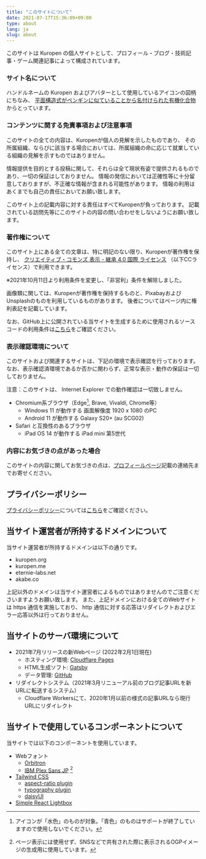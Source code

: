 ```yaml
---
title: "このサイトについて"
date: 2021-07-17T15:36:09+09:00
type: about
lang: ja
slug: about
---
```

このサイトは Kuropen の個人サイトとして、プロフィール・ブログ・技術記事・ゲーム関連記事によって構成されています。

### サイト名について
ハンドルネームの Kuropen およびアバターとして使用しているアイコンの図柄にちなみ、
[平面構造式がペンギンに似ていることから名付けられた有機化合物](https://ja.wikipedia.org/wiki/%E3%83%9A%E3%83%B3%E3%82%AE%E3%83%8E%E3%83%B3) からとっています。

### コンテンツに関する免責事項および注意事項
このサイトの全ての内容は、Kuropenが個人の見解を示したものであり、
その所属組織、ならびに該当する場合においては、所属組織の命に応じて就業している組織の見解を示すものではありません。

情報提供を目的とする投稿に関して、それらは全て現状有姿で提供されるものであり、一切の保証はしておりません。
情報の発信においては正確性等に十分留意しておりますが、不正確な情報が含まれる可能性があります。
情報の利用はあくまでも自己の責任においてお願い致します。

このサイト上の記載内容に対する責任はすべてKuropenが負っております。
記載されている訪問先等にこのサイトの内容の問い合わせをしないようにお願い致します。

### 著作権について
このサイト上にある全ての文章は、特に明記のない限り、Kuropenが著作権を保持し、
[クリエイティブ・コモンズ 表示 - 継承 4.0 国際 ライセンス](https://creativecommons.org/licenses/by-sa/4.0/)
（以下CCライセンス）で利用できます。

※2021年10月11日より利用条件を変更し、「非営利」条件を解除しました。

画像類に関しては、Kuropenが著作権を保持するものと、PixabayおよびUnsplashのものを利用しているものがあります。
後者についてはページ内に権利表記を記載しています。

なお、GitHub上に公開されている当サイトを生成するために使用されるソースコードの利用条件は[こちら](https://github.com/kuropen/penguinone/blob/main/README_ja.md)をご確認ください。

### 表示確認環境について
このサイトおよび関連するサイトは、下記の環境で表示確認を行っております。
なお、表示確認済環境であるか否かに関わらず、正常な表示・動作の保証は一切しておりません。

注意：このサイトは、 Internet Explorer での動作確認は一切致しません。

- Chromium系ブラウザ（Edge[^1], Brave, Vivaldi, Chrome等）
   - Windows 11 が動作する 画面解像度 1920 x 1080 のPC
   - Android 11 が動作する Galaxy S20+ (au SCG02)
- Safari と互換性のあるブラウザ
   - iPad OS 14 が動作する iPad mini 第5世代

[^1]: アイコンが「水色」のものが対象。「青色」のものはサポートが終了していますので使用しないでください。

### 内容にお気づきの点があった場合
このサイトの内容に関してお気づきの点は、[プロフィールページ](/ja/profile)記載の連絡先までお寄せください。

## プライバシーポリシー
[プライバシーポリシー](/ja/privacy)については[こちら](/ja/privacy)をご確認ください。

## 当サイト運営者が所持するドメインについて
当サイト運営者が所持するドメインは以下の通りです。

- kuropen.org
- kuropen.me
- eternie-labs.net
- akabe.co

上記以外のドメインは当サイト運営者によるものではありませんのでご注意くださいますようお願い致します。
また、上記ドメインにおける全てのWebサイトは https 通信を実施しており、 http 通信に対する応答はリダイレクトおよびエラー応答以外は行っておりません。

## 当サイトのサーバ環境について
- 2021年7月リリースの新Webページ (2022年2月1日現在)
   - ホスティング環境: [Cloudflare Pages](https://pages.cloudflare.com/)
   - HTML生成ソフト: [Gatsby](https://www.gatsbyjs.com/)
   - データ管理: [GitHub](https://github.com/kuropen/penguinone)
- リダイレクトシステム（2021年3月リニューアル前のブログ記事URLを新URLに転送するシステム）
   - Cloudflare Workersにて、2020年1月以前の様式の記事URLなら現行URLにリダイレクト

## 当サイトで使用しているコンポーネントについて
当サイトでは以下のコンポーネントを使用しています。

- Webフォント
   - [Orbitron](https://www.theleagueofmoveabletype.com/orbitron)
   - [IBM Plex Sans JP](https://github.com/IBM/plex) [^4]
- [Tailwind CSS](https://tailwindcss.com/)
   - [aspect-ratio plugin](https://github.com/tailwindlabs/tailwindcss-aspect-ratio)
   - [typography plugin](https://github.com/tailwindlabs/tailwindcss-typography)
   - [daisyUI](https://daisyui.com/)
- [Simple React Lightbox](https://simple-react-lightbox.dev/)

[^4]: ページ表示には使用せず、SNSなどで共有された際に表示されるOGPイメージの生成用に使用しています。
